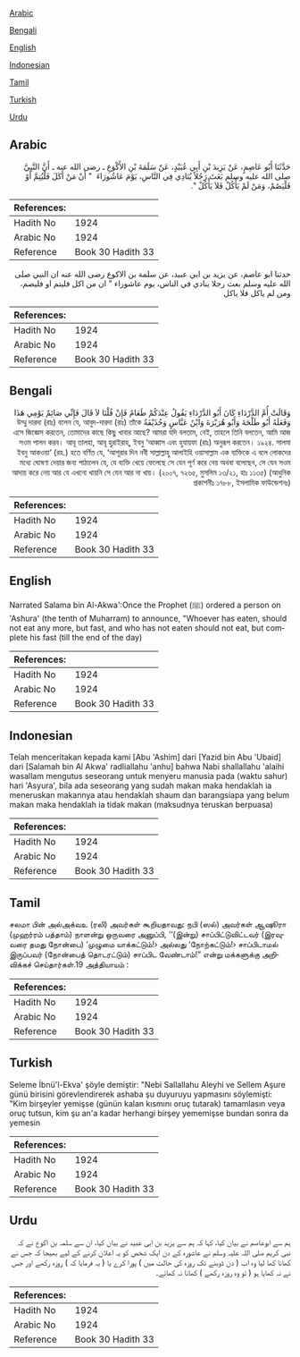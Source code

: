 [Arabic](#arabic)

[Bengali](#bengali)

[English](#english)

[Indonesian](#indonesian)

[Tamil](#tamil)

[Turkish](#turkish)

[Urdu](#urdu)

## Arabic


<div dir="rtl" lang="ar" style={{fontSize:'larger',backgroundColor:'#f8f9fa',padding:20}}>
حَدَّثَنَا أَبُو عَاصِمٍ، عَنْ يَزِيدَ بْنِ أَبِي عُبَيْدٍ، عَنْ سَلَمَةَ بْنِ الأَكْوَعِ ـ رضى الله عنه ـ أَنَّ النَّبِيَّ صلى الله عليه وسلم بَعَثَ رَجُلاً يُنَادِي فِي النَّاسِ، يَوْمَ عَاشُورَاءَ ‏ "‏ أَنْ مَنْ أَكَلَ فَلْيُتِمَّ أَوْ فَلْيَصُمْ، وَمَنْ لَمْ يَأْكُلْ فَلاَ يَأْكُلْ ‏"‏‏.‏
</div>
<div style={{backgroundColor:'#f8f9fa',padding:20, marginBottom: 10}}><table> <thead> <tr> <th>References:</th> <th></th> </tr> </thead> <tbody><tr><td>Hadith No</td><td>1924</td></tr><tr><td>Arabic No</td><td>1924</td></tr><tr><td>Reference</td><td>Book 30 Hadith 33</td></tr></tbody></table></div>


<div dir="rtl" lang="ar" style={{fontSize:'larger',backgroundColor:'#f8f9fa',padding:20}}>
حدثنا ابو عاصم، عن يزيد بن ابي عبيد، عن سلمة بن الاكوع رضى الله عنه ان النبي صلى الله عليه وسلم بعث رجلا ينادي في الناس، يوم عاشوراء " ان من اكل فليتم او فليصم، ومن لم ياكل فلا ياكل
</div>
<div style={{backgroundColor:'#f8f9fa',padding:20, marginBottom: 10}}><table> <thead> <tr> <th>References:</th> <th></th> </tr> </thead> <tbody><tr><td>Hadith No</td><td>1924</td></tr><tr><td>Arabic No</td><td>1924</td></tr><tr><td>Reference</td><td>Book 30 Hadith 33</td></tr></tbody></table></div>

## Bengali


<div dir="rtl" lang="bn" style={{fontSize:'larger',backgroundColor:'#f8f9fa',padding:20}}>
وَقَالَتْ أُمَّ الدَّرْدَاءِ كَانَ أَبُو الدَّرْدَاءِ يَقُولُ عِنْدَكُمْ طَعَامٌ فَإِنْ قُلْنَا لاَ قَالَ فَإِنِّي صَائِمٌ يَوْمِي هَذَا وَفَعَلَهُ أَبُو طَلْحَةَ وَأَبُو هُرَيْرَةَ وَابْنُ عَبَّاسٍ وَحُذَيْفَةُ উম্মু দারদা (রাঃ) বলেন যে, আবুদ-দারদা (রাঃ) তাঁকে এসে জিজ্ঞেস করতেন, তোমাদের কাছে কিছু খাবার আছে? আমরা যদি বলতাম, নেই, তাহলে তিনি বলতেন, আমি আজ সওম পালন করব। আবূ তালহা, আবূ হুরাইরাহ্, ইবনু ‘আব্বাস এবং হুযায়ফা (রাঃ) অনুরূপ করতেন। ১৯২৪. সালমা ইবনু আকওয়া‘ (রহ.) হতে বর্ণিত যে, ‘আশূরার দিন নবী সাল্লাল্লাহু আলাইহি ওয়াসাল্লাম এক ব্যক্তিকে এ বলে লোকদের মধ্যে ঘোষণা দেয়ার জন্য পাঠালেন যে, যে ব্যক্তি খেয়ে ফেলেছে সে যেন পূর্ণ করে নেয় অথবা বলেছেন, সে যেন সওম আদায় করে নেয় আর যে এখনো খায়নি সে যেন আর না খায়। (২০০৭, ৭২৬৫, মুসলিম ১৩/২১, হাঃ ১১৩৫) (আধুনিক প্রকাশনীঃ ১৭৮৮, ইসলামিক ফাউন্ডেশনঃ)
</div>
<div style={{backgroundColor:'#f8f9fa',padding:20, marginBottom: 10}}><table> <thead> <tr> <th>References:</th> <th></th> </tr> </thead> <tbody><tr><td>Hadith No</td><td>1924</td></tr><tr><td>Arabic No</td><td>1924</td></tr><tr><td>Reference</td><td>Book 30 Hadith 33</td></tr></tbody></table></div>

## English


<div dir="ltr" lang="en" style={{fontSize:'larger',backgroundColor:'#f8f9fa',padding:20}}>
Narrated Salama bin Al-Akwa':Once the Prophet (ﷺ) ordered a person on 'Ashura' (the tenth of Muharram) to announce, "Whoever has eaten, should not eat any more, but fast, and who has not eaten should not eat, but complete his fast (till the end of the day)
</div>
<div style={{backgroundColor:'#f8f9fa',padding:20, marginBottom: 10}}><table> <thead> <tr> <th>References:</th> <th></th> </tr> </thead> <tbody><tr><td>Hadith No</td><td>1924</td></tr><tr><td>Arabic No</td><td>1924</td></tr><tr><td>Reference</td><td>Book 30 Hadith 33</td></tr></tbody></table></div>

## Indonesian


<div dir="ltr" lang="id" style={{fontSize:'larger',backgroundColor:'#f8f9fa',padding:20}}>
Telah menceritakan kepada kami [Abu 'Ashim] dari [Yazid bin Abu 'Ubaid] dari [Salamah bin Al Akwa' radliallahu 'anhu] bahwa Nabi shallallahu 'alaihi wasallam mengutus seseorang untuk menyeru manusia pada (waktu sahur) hari 'Asyura', bila ada seseorang yang sudah makan maka hendaklah ia meneruskan makannya atau hendaklah shaum dan barangsiapa yang belum makan maka hendaklah ia tidak makan (maksudnya teruskan berpuasa)
</div>
<div style={{backgroundColor:'#f8f9fa',padding:20, marginBottom: 10}}><table> <thead> <tr> <th>References:</th> <th></th> </tr> </thead> <tbody><tr><td>Hadith No</td><td>1924</td></tr><tr><td>Arabic No</td><td>1924</td></tr><tr><td>Reference</td><td>Book 30 Hadith 33</td></tr></tbody></table></div>

## Tamil


<div dir="ltr" lang="ta" style={{fontSize:'larger',backgroundColor:'#f8f9fa',padding:20}}>
சலமா பின் அல்அக்வஉ (ரலி) அவர்கள் கூறியதாவது: நபி (ஸல்) அவர்கள் ஆஷூரா (முஹர்ரம் பத்தாம்) நாளன்று ஒருவரை அனுப்பி, ‘‘(இன்று) சாப்பிட்டுவிட்டவர் (இரவுவரை தமது நோன்பை) ‘முழுமை யாக்கட்டும்!› அல்லது ‘நோற்கட்டும்!› சாப்பிடாமல் இருப்பவர் (நோன்பைத் தொடரட்டும்) சாப்பிட வேண்டாம்!” என்று மக்களுக்கு அறிவிக்கச் செய்தார்கள்.19 அத்தியாயம் :
</div>
<div style={{backgroundColor:'#f8f9fa',padding:20, marginBottom: 10}}><table> <thead> <tr> <th>References:</th> <th></th> </tr> </thead> <tbody><tr><td>Hadith No</td><td>1924</td></tr><tr><td>Arabic No</td><td>1924</td></tr><tr><td>Reference</td><td>Book 30 Hadith 33</td></tr></tbody></table></div>

## Turkish


<div dir="ltr" lang="tr" style={{fontSize:'larger',backgroundColor:'#f8f9fa',padding:20}}>
Seleme İbnü'l-Ekva' şöyle demiştir: "Nebi Sallallahu Aleyhi ve Sellem Aşure günü birisini görevlendirerek ashaba şu duyuruyu yapmasını söylemişti: "Kim birşeyler yemişse (günün kalan kısmını oruç tutarak) tamamlasın veya oruç tutsun, kim şu an'a kadar herhangi birşey yememişse bundan sonra da yemesin
</div>
<div style={{backgroundColor:'#f8f9fa',padding:20, marginBottom: 10}}><table> <thead> <tr> <th>References:</th> <th></th> </tr> </thead> <tbody><tr><td>Hadith No</td><td>1924</td></tr><tr><td>Arabic No</td><td>1924</td></tr><tr><td>Reference</td><td>Book 30 Hadith 33</td></tr></tbody></table></div>

## Urdu


<div dir="rtl" lang="ur" style={{fontSize:'larger',backgroundColor:'#f8f9fa',padding:20}}>
ہم سے ابوعاصم نے بیان کیا، کہا کہ ہم سے یزید بن ابی عبید نے بیان کیا، ان سے سلمہ بن اکوع نے کہ نبی کریم صلی اللہ علیہ وسلم نے عاشورہ کے دن ایک شخص کو یہ اعلان کرنے کے لیے بھیجا کہ جس نے کھانا کھا لیا وہ اب ( دن ڈوبنے تک روزہ کی حالت میں ) پورا کرے یا ( یہ فرمایا کہ ) روزہ رکھے اور جس نے نہ کھایا ہو ( تو وہ روزہ رکھے ) کھانا نہ کھائے۔
</div>
<div style={{backgroundColor:'#f8f9fa',padding:20, marginBottom: 10}}><table> <thead> <tr> <th>References:</th> <th></th> </tr> </thead> <tbody><tr><td>Hadith No</td><td>1924</td></tr><tr><td>Arabic No</td><td>1924</td></tr><tr><td>Reference</td><td>Book 30 Hadith 33</td></tr></tbody></table></div>